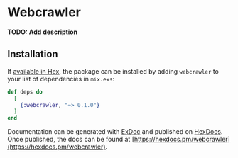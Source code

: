 # Webcrawler

**TODO: Add description**

## Installation

If [available in Hex](https://hex.pm/docs/publish), the package can be installed
by adding `webcrawler` to your list of dependencies in `mix.exs`:

```elixir
def deps do
  [
    {:webcrawler, "~> 0.1.0"}
  ]
end
```

Documentation can be generated with [ExDoc](https://github.com/elixir-lang/ex_doc)
and published on [HexDocs](https://hexdocs.pm). Once published, the docs can
be found at [https://hexdocs.pm/webcrawler](https://hexdocs.pm/webcrawler).
